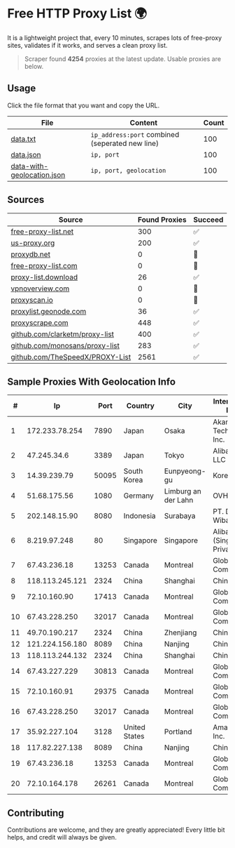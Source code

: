 
# Free HTTP Proxy List 🌍

It is a lightweight project that, every 10 minutes, scrapes lots of free-proxy sites, validates if it works, and serves a clean proxy list.


> Scraper found **4254** proxies at the latest update. Usable proxies are below.

## Usage

Click the file format that you want and copy the URL.


|File|Content|Count|
|----|-------|-----|
|[data.txt](https://raw.githubusercontent.com/themiralay/Proxy-List-World/master/data.txt)|`ip_address:port` combined (seperated new line)|100|
|[data.json](https://raw.githubusercontent.com/themiralay/Proxy-List-World/master/data.json)|`ip, port`|100|
|[data-with-geolocation.json](https://raw.githubusercontent.com/themiralay/Proxy-List-World/master/data-with-geolocation.json)|`ip, port, geolocation`|100|

## Sources

|Source|Found Proxies|Succeed|
|------|-------------|-------|
|[free-proxy-list.net](https://free-proxy-list.net)|300|✅|
|[us-proxy.org](https://www.us-proxy.org)|200|✅|
|[proxydb.net](http://proxydb.net)|0|🚫|
|[free-proxy-list.com](https://free-proxy-list.com/?page=&port=&type%5B%5D=http&type%5B%5D=https&up_time=0&search=Search)|0|🚫|
|[proxy-list.download](https://www.proxy-list.download/HTTP)|26|✅|
|[vpnoverview.com](https://vpnoverview.com/privacy/anonymous-browsing/free-proxy-servers)|0|🚫|
|[proxyscan.io](https://www.proxyscan.io)|0|🚫|
|[proxylist.geonode.com](https://proxylist.geonode.com/api/proxy-list?limit=300&page=1&sort_by=lastChecked&sort_type=desc&protocols=http,https)|36|✅|
|[proxyscrape.com](https://api.proxyscrape.com/v2/?request=displayproxies&protocol=http&timeout=10000&country=all&ssl=all&anonymity=all)|448|✅|
|[github.com/clarketm/proxy-list](https://raw.githubusercontent.com/clarketm/proxy-list/master/proxy-list-raw.txt)|400|✅|
|[github.com/monosans/proxy-list](https://raw.githubusercontent.com/monosans/proxy-list/main/proxies/http.txt)|283|✅|
|[github.com/TheSpeedX/PROXY-List](https://raw.githubusercontent.com/TheSpeedX/PROXY-List/master/http.txt)|2561|✅|


## Sample Proxies With Geolocation Info

|#|Ip|Port|Country|City|Internet Service Provider|
|-|--|----|-------|----|-------------------------|
|1|172.233.78.254|7890|Japan|Osaka|Akamai Technologies, Inc.|
|2|47.245.34.6|3389|Japan|Tokyo|Alibaba Cloud LLC|
|3|14.39.239.79|50095|South Korea|Eunpyeong-gu|Korea Telecom|
|4|51.68.175.56|1080|Germany|Limburg an der Lahn|OVH SAS|
|5|202.148.15.90|8080|Indonesia|Surabaya|PT. Dutakom Wibawa Putra|
|6|8.219.97.248|80|Singapore|Singapore|Alibaba Cloud (Singapore) Private Limited|
|7|67.43.236.18|13253|Canada|Montreal|GloboTech Communications|
|8|118.113.245.121|2324|China|Shanghai|Chinanet|
|9|72.10.160.90|17413|Canada|Montreal|GloboTech Communications|
|10|67.43.228.250|32017|Canada|Montreal|GloboTech Communications|
|11|49.70.190.217|2324|China|Zhenjiang|Chinanet|
|12|121.224.156.180|8089|China|Nanjing|China Telecom|
|13|118.113.244.132|2324|China|Shanghai|Chinanet|
|14|67.43.227.229|30813|Canada|Montreal|GloboTech Communications|
|15|72.10.160.91|29375|Canada|Montreal|GloboTech Communications|
|16|67.43.228.250|32017|Canada|Montreal|GloboTech Communications|
|17|35.92.227.104|3128|United States|Portland|Amazon.com, Inc.|
|18|117.82.227.138|8089|China|Nanjing|China Telecom|
|19|67.43.236.18|13253|Canada|Montreal|GloboTech Communications|
|20|72.10.164.178|26261|Canada|Montreal|GloboTech Communications|



## Contributing

Contributions are welcome, and they are greatly appreciated! Every
little bit helps, and credit will always be given.

